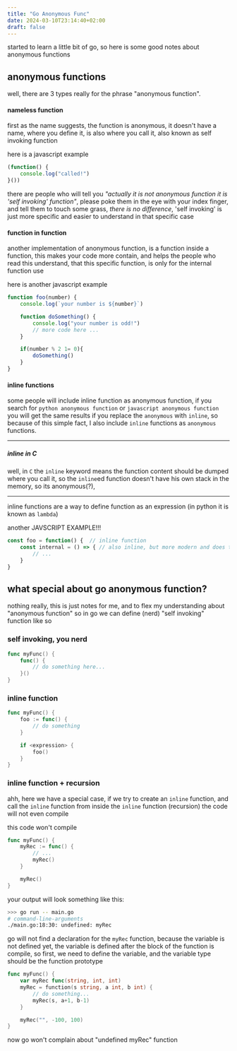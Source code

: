 ```yaml
---
title: "Go Anonymous Func"
date: 2024-03-10T23:14:40+02:00
draft: false
---
```


started to learn a little bit of go, so here is some good notes about anonymous functions

## anonymous functions
well, there are 3 types really for the phrase "anonymous function".

#### nameless function
first as the name suggests, the function is anonymous, it doesn't have a name, 
where you define it, is also where you call it, also known as self invoking function

here is a javascript example
```js
(function() {
    console.log("called!")
}())
```

there are people who will tell you _"actually it is not anonymous function it is 'self invoking' function"_, please poke them in the eye
with your index finger, and tell them to touch some grass, *there is no difference*, 'self invoking' is just more specific and easier to understand in that specific case


#### function in function
another implementation of anonymous function, is a function inside a function, this makes your code
more contain, and helps the people who read this understand, that this specific function, is only for the internal function use

here is another javascript example
```js
function foo(number) {
    console.log(`your number is ${number}`)

    function doSomething() {
        console.log("your number is odd!")
        // more code here ...
    }

    if(number % 2 1= 0){
        doSomething()
    }
}
```

#### inline functions
some people will include inline function as anonymous function, if you search for `python anonymous function` or `javascript anonymous function` you will get
the same results if you replace the `anonymous` with `inline`, so because of this simple fact, I also include `inline` functions as `anonymous` functions.

---

##### inline in C
well, in `C` the `inline` keyword
means the function content should be dumped where you call it, so the `inline`ed function doesn't have his own stack in the memory, so its anonymous(?),

---

inline functions are a way to define function as an expression (in python it is known as `lambda`)

another JAVSCRIPT EXAMPLE!!!
```js 
const foo = function() {  // inline function
    const internal = () => { // also inline, but more modern and does things in the hope of fixing javascript which will never happen!!!
        // ...
    }
}
```

## what special about go anonymous function?
nothing really, this is just notes for me, and to flex my understanding about "anonymous function"
so in go we can define (nerd) "self invoking" function like so

### self invoking, you nerd
```go
func myFunc() {
    func() {
        // do something here...
    }()
}
```

### inline function 
```go
func myFunc() {
    foo := func() {
        // do something
    }

    if <expression> {
        foo()
    }
}
```

### inline function + recursion
ahh, here we have a special case, if we try to create an `inline` function, and call
the `inline` function from inside the `inline` function (recursion) the code will not even compile

this code won't compile
```go
func myFunc() {
    myRec := func() {
        // ...
        myRec()
    }

    myRec()
}
```

your output will look something like this:
```sh
>>> go run -- main.go
# command-line-arguments
./main.go:18:30: undefined: myRec
```

go will not find a declaration for the `myRec` function, because the variable is not defined yet, the variable is defined after the block
of the function is compile, so first, we need to define the variable, and the variable type should be the function prototype
```go
func myFunc() {
    var myRec func(string, int, int)
    myRec = function(s string, a int, b int) {
        // do something...
        myRec(s, a+1, b-1)
    }

    myRec("", -100, 100)
}
```

now go won't complain about "undefined myRec" function
